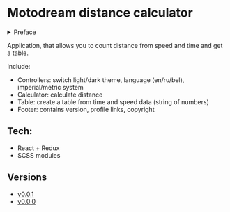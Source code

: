 # Motodream distance calculator

<details>
  <summary>Preface</summary>

```
-When you ride 60 kmh, you travel 17m in 1 second, but at 80 kmh it's *counting...* it's 22m. Just imagine how much you'll travel at 120 looking at a deer, for example, for 2 seconds?
-How much?
-*counting...* Can you create a table?
-Yep, how much columns and rows? ... Well, I can give this opportunity to you ;)
```

</details>

Application, that allows you to count distance from speed and time and get a table.

Include:

- Controllers: switch light/dark theme, language (en/ru/bel), imperial/metric system
- Calculator: calculate distance
- Table: create a table from time and speed data (string of numbers)
- Footer: contains version, profile links, copyright

## Tech:

- React + Redux
- SCSS modules

## Versions

- [v0.0.1](https://motodream-app-dc.netlify.app/)
- [v0.0.0](https://motodream-app-dc-v0-0-0.netlify.app)
